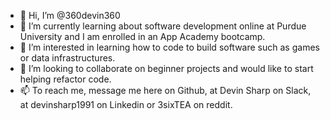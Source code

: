 - 👋 Hi, I’m @360devin360
- 🌱 I’m currently learning about software development online at Purdue University and I am enrolled in an App Academy bootcamp.
- 👀 I’m interested in learning how to code to build software such as games or data infrastructures.
- 💞️ I’m looking to collaborate on beginner projects and would like to start helping refactor code.
- 📫 To reach me, message me here on Github, at Devin Sharp on Slack, at devinsharp1991 on Linkedin or 3sixTEA on reddit.

<!---
360devin360/360devin360 is a ✨ special ✨ repository because its `README.md` (this file) appears on your GitHub profile.
You can click the Preview link to take a look at your changes.
--->
